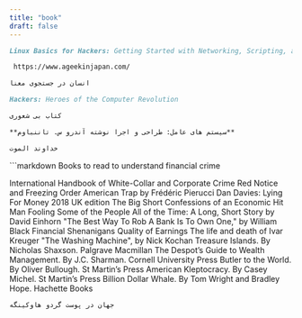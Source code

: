 ```yaml
---
title: "book"
draft: false
---
```


```markdown
Linux Basics for Hackers: Getting Started with Networking, Scripting, and Security in Kali By OccupyTheWeb
```

```markdown
 https://www.ageekinjapan.com/
```

```markdown
انسان در جستجوی معنا
```

```markdown
Hackers: Heroes of the Computer Revolution
```

```markdown
کتاب بی شعوری
```

```markdown
**سیستم های عامل: طراحی و اجرا نوشته آندرو س. تاننباوم**
```

```markdown
خداوند الموت
```
‍‍‍‍‍‍```markdown
Books to read to understand financial crime

International Handbook of White-Collar and Corporate Crime
Red Notice and Freezing Order
American Trap by Frédéric Pierucci
Dan Davies: Lying For Money 2018 UK edition
The Big Short
Confessions of an Economic Hit Man
Fooling Some of the People All of the Time: A Long, Short Story by David Einhorn
"The Best Way To Rob A Bank Is To Own One," by William Black
Financial Shenanigans
Quality of Earnings
The life and death of Ivar Kreuger 
"The Washing Machine", by Nick Kochan
Treasure Islands. By Nicholas Shaxson. Palgrave Macmillan
The Despot’s Guide to Wealth Management. By J.C. Sharman. Cornell University Press
Butler to the World. By Oliver Bullough. St Martin’s Press
American Kleptocracy. By Casey Michel. St Martin’s Press
Billion Dollar Whale. By Tom Wright and Bradley Hope. Hachette Books
```
جهان در پوست گردو هاوکینگه